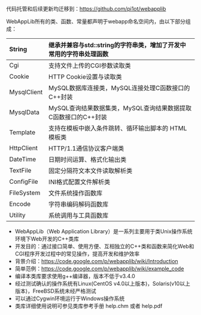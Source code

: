 代码托管和后续更新均迁移到：https://github.com/pi1ot/webapplib

WebAppLib所有的类、函数、常量都声明于webapp命名空间内，由以下部分组成：

|String|继承并兼容与std::string的字符串类，增加了开发中常用的字符串处理函数|
|:-----|:--------------------------------------|
|Cgi   |支持文件上传的CGI参数读取类                        |
|Cookie|HTTP Cookie设置与读取类                      |
|MysqlClient|MySQL数据库连接类，MySQL连接处理C函数接口的C++封装       |
|MysqlData|MySQL查询结果数据集类，MySQL查询结果数据提取C函数接口的C++封装 |
|Template|支持在模板中嵌入条件跳转、循环输出脚本的 HTML 模板类          |
|HttpClient|HTTP/1.1通信协议客户端类                       |
|DateTime|日期时间运算、格式化输出类                          |
|TextFile|固定分隔符文本文件读取解析类                         |
|ConfigFile|INI格式配置文件解析类                           |
|FileSystem|文件系统操作函数库                              |
|Encode|字符串编码解码函数库                             |
|Utility|系统调用与工具函数库                             |

  * WebAppLib（Web Application Library）是一系列主要用于类Unix操作系统环境下Web开发的C++类库
  * 开发目的：通过接口简单、使用方便、互相独立的C++类和函数来简化Web和CGI程序开发过程中的常见操作，提高开发和维护效率
  * 背景介绍：https://code.google.com/p/webapplib/wiki/Introduction
  * 简单范例：https://code.google.com/p/webapplib/wiki/example_code
  * 编译本类库要求使用g++编译器，版本不低于v3.4.0
  * 经过测试确认的操作系统有Linux(CentOS v4.0以上版本)，Solaris(v10以上版本)，FreeBSD系统未经严格测试
  * 可以通过Cygwin环境运行于Windows操作系统
  * 类库详细使用说明可参见类库参考手册 help.chm 或者 help.pdf